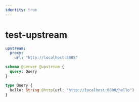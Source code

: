 ```yaml
---
identity: true
---
```


# test-upstream

```yaml @config
upstream:
  proxy:
    url: "http://localhost:8085"
```

```graphql @schema
schema @server @upstream {
  query: Query
}

type Query {
  hello: String @http(url: "http://localhost:8000/hello")
}
```
